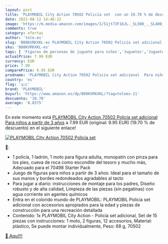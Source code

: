```yaml
---
layout: post
title: 'PLAYMOBIL City Action 70502 Policía set  con un 19.70 % de descuento'
date: 2021-08-12 14:46:22
image: 'https://m.media-amazon.com/images/I/51jt73F1bJL._SL500_._SL400_.jpg'
comments: true
category: ofertas
author: 'tole.es'
slug: 'B08KVRKXKL-es PLAYMOBIL City Action 70502 Policía set adicional Para...'
sku: 'B08KVRKXKL-es'
tags: [ 'Figuras de personas de juguete para niños','Juguetes','Juguetes y juegos','Muñecos y figuras','playmobil', ]
actualPrice: 7.99 EUR
currency: EUR
price: 7.99
comparePrice: 9.95 EUR
prodname: 'PLAYMOBIL City Action 70502 Policía set adicional  Para niños a partir de 3 años'
country: 'es'
flag: '🇪🇸'
brand: 'PLAYMOBIL'
buyurl: 'https://www.amazon.es/dp/B08KVRKXKL/?tag=tolees-21'
descuento: '19.70'
average: '8.8375'
---
```


En este momento está [PLAYMOBIL City Action 70502 Policía set adicional  Para niños a partir de 3 años](https://www.amazon.es/dp/B08KVRKXKL/?tag=tolees-21) a 7.99 EUR (original: 9.95 EUR) (19.70 %  de descuento) en el siguiente enlace!

[![PLAYMOBIL City Action 70502 Policía set ](https://m.media-amazon.com/images/I/51jt73F1bJL._SL500_._SL400_.jpg)](https://www.amazon.es/dp/B08KVRKXKL/?tag=tolees-21)

🔎:

- 1 policía, 1 ladrón, 1 moto para figura adulta, monopatín con pinza para los pies, cueva de roca como escondite del tesoro y mucho más, Adecuado para el 70498 Starter Pack
- Juego de figuras para niños a partir de 3 años: Ideal para el tamaño de sus manos y bordes redondeados agradables al tacto
- Para jugar a diario: instrucciones de montaje para los padres, Diseño robusto y de alta calidad, Limpieza de las piezas (sin pegatinas) con agua corriente sin agentes químicos
- Entra en el colorido mundo de PLAYMOBIL: PLAYMOBIL Policía set adicional con accesorios apropiados para la edad y piezas de construcción para una recreación detallada
- Contenido: 1x PLAYMOBIL City Action - Policía set adicional, Set de 15 piezas con instrucciones: 1 moto, 2 figuras, 12 accesorios, Material: plástico, Se puede montar individualmente, Peso: 68 g, 70502

[🛒 Aquí!!!](https://www.amazon.es/dp/B08KVRKXKL/?tag=tolees-21)
